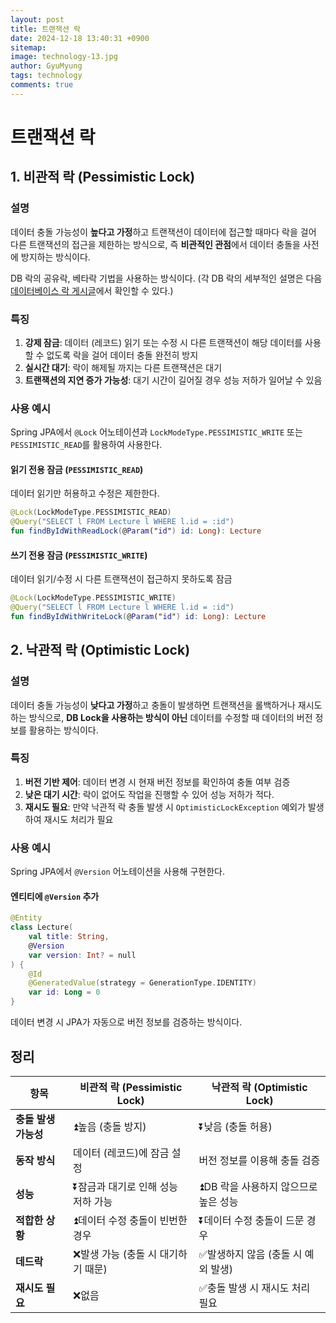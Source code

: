 ```yaml
---
layout:	post
title: 트랜잭션 락
date: 2024-12-18 13:40:31 +0900
sitemap: 
image: technology-13.jpg
author: GyuMyung
tags: technology
comments: true
---
```


# 트랜잭션 락
## 1. 비관적 락 (Pessimistic Lock)
### 설명
데이터 충돌 가능성이 **높다고 가정**하고 트랜잭션이 데이터에 접근할 때마다 락을 걸어 다른 트랜잭션의 접근을 제한하는 방식으로, 즉 **비관적인 관점**에서 데이터 충돌을 사전에 방지하는 방식이다.

DB 락의 공유락, 베타락 기법을 사용하는 방식이다. (각 DB 락의 세부적인 설명은 다음 [데이터베이스 락 게시글](https://lgm1007.github.io/2025/01/08/Database-Lock/)에서 확인할 수 있다.)

### 특징
1. **강제 잠금**: 데이터 (레코드) 읽기 또는 수정 시 다른 트랜잭션이 해당 데이터를 사용할 수 없도록 락을 걸어 데이터 충돌 완전히 방지
2. **실시간 대기**: 락이 해제될 까지는 다른 트랜잭션은 대기
3. **트랜잭션의 지연 증가 가능성**: 대기 시간이 길어질 경우 성능 저하가 일어날 수 있음

### 사용 예시
Spring JPA에서 `@Lock` 어노테이션과 `LockModeType.PESSIMISTIC_WRITE` 또는 `PESSIMISTIC_READ`를 활용하여 사용한다.

#### 읽기 전용 잠금 (`PESSIMISTIC_READ`)
데이터 읽기만 허용하고 수정은 제한한다.

```kotlin
@Lock(LockModeType.PESSIMISTIC_READ)
@Query("SELECT l FROM Lecture l WHERE l.id = :id")
fun findByIdWithReadLock(@Param("id") id: Long): Lecture
```

#### 쓰기 전용 잠금 (`PESSIMISTIC_WRITE`)
데이터 읽기/수정 시 다른 트랜잭션이 접근하지 못하도록 잠금

```kotlin
@Lock(LockModeType.PESSIMISTIC_WRITE)
@Query("SELECT l FROM Lecture l WHERE l.id = :id")
fun findByIdWithWriteLock(@Param("id") id: Long): Lecture
```

## 2. 낙관적 락 (Optimistic Lock)
### 설명
데이터 충돌 가능성이 **낮다고 가정**하고 충돌이 발생하면 트랜잭션을 롤백하거나 재시도하는 방식으로, **DB Lock을 사용하는 방식이 아닌** 데이터를 수정할 때 데이터의 버전 정보를 활용하는 방식이다.

### 특징
1. **버전 기반 제어**: 데이터 변경 시 현재 버전 정보를 확인하여 충돌 여부 검증
2. **낮은 대기 시간**: 락이 없어도 작업을 진행할 수 있어 성능 저하가 적다.
3. **재시도 필요**: 만약 낙관적 락 충돌 발생 시 `OptimisticLockException` 예외가 발생하여 재시도 처리가 필요

### 사용 예시
Spring JPA에서 `@Version` 어노테이션을 사용해 구현한다.

#### 엔티티에 `@Version` 추가
```kotlin
@Entity
class Lecture(
    val title: String,
    @Version
    var version: Int? = null
) {
    @Id
    @GeneratedValue(strategy = GenerationType.IDENTITY)
    var id: Long = 0
}
```

데이터 변경 시 JPA가 자동으로 버전 정보를 검증하는 방식이다.

## 정리

| 항목            | 비관적 락 (Pessimistic Lock) | 낙관적 락 (Optimistic Lock) |
|---------------|--------------------------|-------------------------|
| **충돌 발생 가능성** | ⏫높음 (충돌 방지)              | ⏬낮음 (충돌 허용)             |
| **동작 방식**     | 데이터 (레코드)에 잠금 설정         | 버전 정보를 이용해 충돌 검증        |
| **성능**        | ⏬잠금과 대기로 인해 성능 저하 가능      | ⏫DB 락을 사용하지 않으므로 높은 성능   |
| **적합한 상황**    | ⏫데이터 수정 충돌이 빈번한 경우        | ⏬데이터 수정 충돌이 드문 경우        |
| **데드락**       | ❌발생 가능 (충돌 시 대기하기 때문)    | ✅발생하지 않음 (충돌 시 예외 발생)   |
| **재시도 필요**    | ❌없음                      | ✅충돌 발생 시 재시도 처리 필요      |
